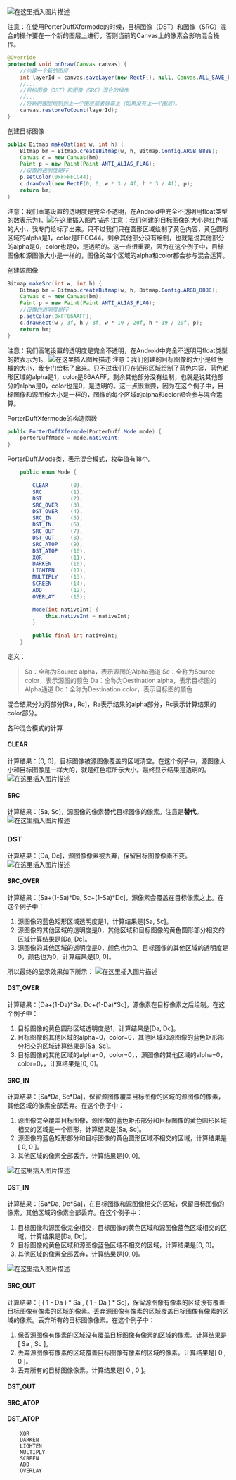 ![在这里插入图片描述](https://img-blog.csdnimg.cn/20200406215604618.jpeg?x-oss-process=image/watermark,type_ZmFuZ3poZW5naGVpdGk,shadow_10,text_aHR0cHM6Ly9ibG9nLmNzZG4ubmV0L2xlaWxpZmVuZ3hpbmdtdw==,size_16,color_FFFFFF,t_70#pic_center)

注意：在使用PorterDuffXfermode的时候，目标图像（DST）和图像（SRC）混合的操作要在一个新的图层上进行，否则当前的Canvas上的像素会影响混合操作。

```java
@Override
protected void onDraw(Canvas canvas) {
    //创建一个新的图层
    int layerId = canvas.saveLayer(new RectF(), null, Canvas.ALL_SAVE_FLAG);
    //...
    //目标图像（DST）和图像（SRC）混合的操作
    //...
    //将新的图层绘制到上一个图层或者屏幕上（如果没有上一个图层）。
    canvas.restoreToCount(layerId);
}
```

创建目标图像
```java
public Bitmap makeDst(int w, int h) {
    Bitmap bm = Bitmap.createBitmap(w, h, Bitmap.Config.ARGB_8888);
    Canvas c = new Canvas(bm);
    Paint p = new Paint(Paint.ANTI_ALIAS_FLAG);
    //设置的透明度是FF
    p.setColor(0xFFFFCC44);
    c.drawOval(new RectF(0, 0, w * 3 / 4f, h * 3 / 4f), p);
    return bm;
}
```
注意：我们画笔设置的透明度是完全不透明，在Android中完全不透明用float类型的数表示为1。![在这里插入图片描述](https://img-blog.csdnimg.cn/20200406223620358.png?x-oss-process=image/watermark,type_ZmFuZ3poZW5naGVpdGk,shadow_10,text_aHR0cHM6Ly9ibG9nLmNzZG4ubmV0L2xlaWxpZmVuZ3hpbmdtdw==,size_16,color_FFFFFF,t_70#pic_center)
注意：我们创建的目标图像的大小是红色框的大小，我专门给标了出来。只不过我们只在圆形区域绘制了黄色内容，黄色圆形区域的alpha是1，color是FFCC44。剩余其他部分没有绘制，也就是说其他部分的alpha是0，color也是0，是透明的。这一点很重要，因为在这个例子中，目标图像和源图像大小是一样的，图像的每个区域的alpha和color都会参与混合运算。

创建源图像
```java
Bitmap makeSrc(int w, int h) {
    Bitmap bm = Bitmap.createBitmap(w, h, Bitmap.Config.ARGB_8888);
    Canvas c = new Canvas(bm);
    Paint p = new Paint(Paint.ANTI_ALIAS_FLAG);
    //设置的透明度是FF
    p.setColor(0xFF66AAFF);
    c.drawRect(w / 3f, h / 3f, w * 19 / 20f, h * 19 / 20f, p);
    return bm;
}
```
注意：我们画笔设置的透明度是完全不透明，在Android中完全不透明用float类型的数表示为1。
![在这里插入图片描述](https://img-blog.csdnimg.cn/20200406223911467.png?x-oss-process=image/watermark,type_ZmFuZ3poZW5naGVpdGk,shadow_10,text_aHR0cHM6Ly9ibG9nLmNzZG4ubmV0L2xlaWxpZmVuZ3hpbmdtdw==,size_16,color_FFFFFF,t_70#pic_center)
注意：我们创建的目标图像的大小是红色框的大小，我专门给标了出来。只不过我们只在矩形区域绘制了蓝色内容，蓝色矩形区域的alpha是1，color是66AAFF。剩余其他部分没有绘制，也就是说其他部分的alpha是0，color也是0，是透明的。这一点很重要，因为在这个例子中，目标图像和源图像大小是一样的，图像的每个区域的alpha和color都会参与混合运算。

PorterDuffXfermode的构造函数
```java
public PorterDuffXfermode(PorterDuff.Mode mode) {
    porterDuffMode = mode.nativeInt;
}
```
PorterDuff.Mode类，表示混合模式，枚举值有18个。
```java
    public enum Mode {
      
        CLEAR       (0),
        SRC         (1),
        DST         (2),
        SRC_OVER    (3),
        DST_OVER    (4),
        SRC_IN      (5),
        DST_IN      (6),
        SRC_OUT     (7),
        DST_OUT     (8),
        SRC_ATOP    (9),
        DST_ATOP    (10),
        XOR         (11),
        DARKEN      (16),
        LIGHTEN     (17),
        MULTIPLY    (13),
        SCREEN      (14),
        ADD         (12),
        OVERLAY     (15);

        Mode(int nativeInt) {
            this.nativeInt = nativeInt;
        }
        
        public final int nativeInt;
    }
```

定义：
>Sa：全称为Source alpha，表示源图的Alpha通道
Sc：全称为Source color，表示源图的颜色
Da：全称为Destination alpha，表示目标图的Alpha通道
Dc：全称为Destination color，表示目标图的颜色

混合结果分为两部分[Ra , Rc]，Ra表示结果的alpha部分，Rc表示计算结果的color部分。

各种混合模式的计算

#### CLEAR
 计算结果：[0, 0]，目标图像被源图像覆盖的区域清空。在这个例子中，源图像大小和目标图像是一样大的，就是红色框所示大小。最终显示结果是透明的。
![在这里插入图片描述](https://img-blog.csdnimg.cn/20200407080029422.png#pic_center)
#### SRC

计算结果：[Sa, Sc]，源图像的像素替代目标图像的像素。注意是**替代**。
![在这里插入图片描述](https://img-blog.csdnimg.cn/20200407080424735.png#pic_center)

### DST
计算结果：[Da, Dc]，源图像像素被丢弃，保留目标图像像素不变。
![在这里插入图片描述](https://img-blog.csdnimg.cn/20200407080525100.png#pic_center)

#### SRC_OVER
计算结果：[Sa+(1-Sa)*Da,  Sc+(1-Sa)*Dc]，源像素会覆盖在目标像素之上。在这个例子中：
1. 源图像的蓝色矩形区域透明度是1，计算结果是[Sa, Sc]。
2. 源图像的其他区域的透明度是0，其他区域和目标图像的黄色圆形部分相交的区域计算结果是[Da, Dc]。
3. 源图像的其他区域的透明度是0，颜色也为0。目标图像的其他区域的透明度是0，颜色也为0，计算结果是[0, 0]。

所以最终的显示效果如下所示：
![在这里插入图片描述](https://img-blog.csdnimg.cn/20200406231506419.png#pic_center)

#### DST_OVER
计算结果：[Da+(1-Da)*Sa,  Dc+(1-Da)*Sc]，源像素在目标像素之后绘制。在这个例子中：
1. 目标图像的黄色圆形区域透明度是1，计算结果是[Da, Dc]。
2. 目标图像的其他区域的alpha=0，color=0，其他区域和源图像的蓝色矩形部分相交的区域计算结果是[Sa, Sc]。
3. 目标图像的其他区域的alpha=0，color=0，，源图像的其他区域的alpha=0，color=0，，计算结果是[0, 0]。

#### SRC_IN
计算结果：[Sa\*Da,  Sc\*Da]，保留源图像覆盖目标图像的区域的源图像的像素，其他区域的像素全部丢弃。在这个例子中：
1. 源图像完全覆盖目标图像，源图像的蓝色矩形部分和目标图像的黄色圆形区域相交的区域是一个扇形，计算结果是[Sa, Sc]。
2. 源图像的蓝色矩形部分和目标图像的黄色圆形区域不相交的区域，计算结果是[ 0, 0 ]。
4. 其他区域的像素全部丢弃，计算结果是[0, 0]。

![在这里插入图片描述](https://img-blog.csdnimg.cn/20200406233951454.png#pic_center)

#### DST_IN
计算结果：[Sa\*Da,  Dc\*Sa]，在目标图像和源图像相交的区域，保留目标图像的像素，其他区域的像素全部丢弃。在这个例子中：
1. 目标图像和源图像完全相交，目标图像的黄色区域和源图像蓝色区域相交的区域，计算结果是[Da, Dc]。
2. 目标图像的黄色区域和源图像蓝色区域不相交的区域，计算结果是[0, 0]。
3. 其他区域的像素全部丢弃，计算结果是[0, 0]。

![在这里插入图片描述](https://img-blog.csdnimg.cn/20200407074058966.png#pic_center)
#### SRC_OUT
计算结果：[ ( 1 -  Da ) \* Sa ,  ( 1 -  Da ) \* Sc]，保留源图像有像素的区域没有覆盖目标图像有像素的区域的像素。丢弃源图像有像素的区域覆盖目标图像有像素的区域的像素。丢弃所有的目标图像像素。在这个例子中：
1. 保留源图像有像素的区域没有覆盖目标图像有像素的区域的像素。计算结果是[ Sa , Sc ]。
2. 丢弃源图像有像素的区域覆盖目标图像有像素的区域的像素。计算结果是[ 0 , 0 ]。
3. 丢弃所有的目标图像像素。计算结果是[ 0 , 0 ]。



#### DST_OUT
#### SRC_ATOP
#### DST_ATOP
        XOR        
        DARKEN     
        LIGHTEN    
        MULTIPLY   
        SCREEN    
        ADD        
        OVERLAY  





